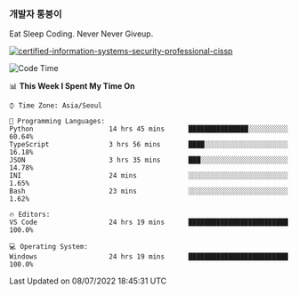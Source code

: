 ### 개발자 통붕이
Eat Sleep Coding.
Never Never Giveup.

[![certified-information-systems-security-professional-cissp](https://user-images.githubusercontent.com/44606727/157613689-acd84ec6-5f8f-4e79-89d9-a8d51f033634.png)](https://www.credly.com/badges/f394a010-85a0-450b-9136-8043af01d71c/public_url)

<!--START_SECTION:waka-->
![Code Time](http://img.shields.io/badge/Code%20Time-0%20secs-blue)

📊 **This Week I Spent My Time On** 

```text
⌚︎ Time Zone: Asia/Seoul

💬 Programming Languages: 
Python                   14 hrs 45 mins      ███████████████░░░░░░░░░░   60.64% 
TypeScript               3 hrs 56 mins       ████░░░░░░░░░░░░░░░░░░░░░   16.18% 
JSON                     3 hrs 35 mins       ███░░░░░░░░░░░░░░░░░░░░░░   14.78% 
INI                      24 mins             ░░░░░░░░░░░░░░░░░░░░░░░░░   1.65% 
Bash                     23 mins             ░░░░░░░░░░░░░░░░░░░░░░░░░   1.62%

🔥 Editors: 
VS Code                  24 hrs 19 mins      █████████████████████████   100.0%

💻 Operating System: 
Windows                  24 hrs 19 mins      █████████████████████████   100.0%

```


 Last Updated on 08/07/2022 18:45:31 UTC
<!--END_SECTION:waka-->
